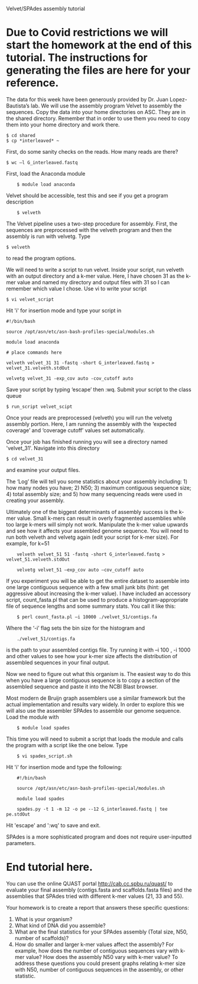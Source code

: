 Velvet/SPAdes assembly tutorial

# Due to Covid restrictions we will start the homework at the end of this tutorial. The instructions for generating the files are here for your reference.

The data for this week have been generously provided by Dr. Juan Lopez-Bautista’s lab. We will use the assembly program Velvet to assembly the sequences. Copy the data into your home directories on ASC. They are in the shared directory. Remember that in order to use them you need to copy them into your home directory and work there.

    $ cd shared
    $ cp *interleaved* ~

First, do some sanity checks on the reads. How many reads are there? 

    $ wc –l G_interleaved.fastq

First, load the Anaconda module 

        $ module load anaconda

Velvet should be accessible, test this and see if you get a program description

        $ velveth

The Velvet pipeline uses a two-step procedure for assembly. First, the sequences are preprocessed with the velveth program and then the assembly is run with velvetg. Type 

    $ velveth

to read the program options. 

We will need to write a script to run velvet. Inside your script, run velveth with an output directory and a k-mer value. Here, I have chosen 31 as the k-mer value and named my directory and output files with 31 so I can remember which value I chose. Use vi to write your script 

    $ vi velvet_script

Hit 'i' for insertion mode and type your script in

    #!/bin/bash

    source /opt/asn/etc/asn-bash-profiles-special/modules.sh

    module load anaconda

    # place commands here

    velveth velvet_31 31 -fastq -short G_interleaved.fastq > velvet_31.velveth.stdOut

    velvetg velvet_31 -exp_cov auto -cov_cutoff auto

Save your script by typing ‘escape’ then :wq. Submit your script to the class queue

    $ run_script velvet_scipt

Once your reads are preprocessed (velveth) you will run the velvetg assembly portion. Here, I am running the assembly with the ‘expected coverage’ and ‘coverage cutoff’ values set automatically. 

Once your job has finished running you will see a directory named 'velvet\_31'. Navigate into this directory

    $ cd velvet_31

and examine your output files. 

The ‘Log’ file will tell you some statistics about your assembly including: 1) how many nodes you have; 2) N50; 3) maximum contiguous sequence size; 4) total assembly size; and 5) how many sequencing reads were used in creating your assembly. 

Ultimately one of the biggest determinants of assembly success is the k-mer value. Small k-mers can result in overly fragmented assemblies while too large k-mers will simply not work. Manipulate the k-mer value upwards and see how it affects your assembled genome sequence. You will need to run both velveth and velvetg again (edit your script for k-mer size). For example, for k=51 

        velveth velvet_51 51 -fastq -short G_interleaved.fastq > velvet_51.velveth.stdOut
        
        velvetg velvet_51 –exp_cov auto –cov_cutoff auto

If you experiment you will be able to get the entire dataset to assemble into one large contiguous sequence with a few small junk bits (hint: get aggressive about increasing the k-mer value). I have included an accessory script, count\_fasta.pl that can be used to produce a histogram-appropriate file of sequence lengths and some summary stats. You call it like this:

        $ perl count_fasta.pl –i 10000 ./velvet_51/contigs.fa

Where the ‘-i’ flag sets the bin size for the histogram and 

        ./velvet_51/contigs.fa 

is the path to your assembled contigs file. Try running it with –i 100 , -i 1000 and other values to see how your k-mer size affects the distribution of assembled sequences in your final output. 

Now we need to figure out what this organism is. The easiest way to do this when you have a large contiguous sequence is to copy a section of the assembled sequence and paste it into the NCBI Blast browser. 

Most modern de Bruijn graph assemblers use a similar framework but the actual implementation and results vary widely. In order to explore this we will also use the assembler SPAdes to assemble our genome sequence. Load the module with

        $ module load spades

This time you will need to submit a script that loads the module and calls the program with a script like the one below. Type

        $ vi spades_script.sh

Hit 'i' for insertion mode and type the following:

        #!/bin/bash

        source /opt/asn/etc/asn-bash-profiles-special/modules.sh

        module load spades

        spades.py -t 1 -m 12 -o pe --12 G_interleaved.fastq | tee pe.stdOut

Hit 'escape' and ':wq' to save and exit. 

SPAdes is a more sophisticated program and does not require user-inputted parameters.

# End tutorial here.

You can use the online QUAST portal http://cab.cc.spbu.ru/quast/ to evaluate your final assembly (contigs.fasta and scaffolds.fasta files) and the assemblies that SPAdes tried with different k-mer values (21, 33 and 55).

Your homework is to create a report that answers these specific questions:

1.	What is your organism?
2.	What kind of DNA did you assemble? 
3.	What are the final statistics for your SPAdes assembly (Total size, N50, number of scaffolds)?
4.  How do smaller and larger k-mer values affect the assembly? For example, how does the number of contiguous sequences vary with k-mer value? How does the assembly N50 vary with k-mer value? To address these questions you could present graphs relating k-mer size with N50, number of contiguous sequences in the assembly, or other statistic.

